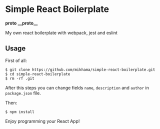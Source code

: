 # Simple React Boilerplate
__proto__
**\_\_proto\_\_**

My own react boilerplate with webpack, jest and eslint

## Usage

First of all:

```
$ git clone https://github.com/mikhama/simple-react-boilerplate.git
$ cd simple-react-boilerplate
$ rm -rf .git
```

After this steps you can change fields `name`, `description` and `author` in `package.json` file.

Then:

```
$ npm install
```

Enjoy programming your React App!
